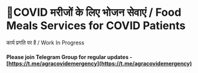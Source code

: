 # 🥗COVID मरीजों के लिए भोजन सेवाएं / Food Meals Services for COVID Patients

कार्य प्रगति पर है / Work In Progress

#### Please join Telegram Group for regular updates - [https://t.me/agracovidemergency](https://t.me/agracovidemergency)

